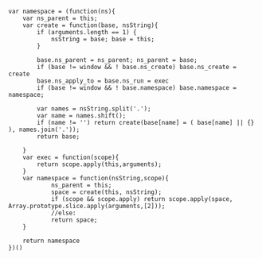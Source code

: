 	var namespace = (function(ns){
		var ns_parent = this;
		var create = function(base, nsString){
			if (arguments.length == 1) {
				nsString = base; base = this;
			}

			base.ns_parent = ns_parent; ns_parent = base;
			if (base != window && ! base.ns_create) base.ns_create = create
			base.ns_apply_to = base.ns_run = exec
			if (base != window && ! base.namespace) base.namespace = namespace;
			
			var names = nsString.split('.');
			var name = names.shift();
			if (name != '') return create(base[name] = ( base[name] || {} ), names.join('.'));
			return base;
			
		}
		var exec = function(scope){
			return scope.apply(this,arguments);
		}
		var namespace = function(nsString,scope){
				ns_parent = this;
				space = create(this, nsString);
				if (scope && scope.apply) return scope.apply(space, Array.prototype.slice.apply(arguments,[2]));
				//else: 		
				return space;
		}

		return namespace
	})()